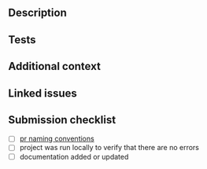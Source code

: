 ## Description

<!-- A clear and concise description of your changes. -->

## Tests

<!--
What did you test? List tests, include snippet from test suites, or write "N/A"
if tests were not needed.
-->

## Additional context

<!--
Add any other information (docs, files, issue references, etc) about the pull
request here.
-->

## Linked issues

<!-- closes #[issue number], fixes #[issue number] -->

## Submission checklist

- [ ] [pr naming conventions][1]
- [ ] project was run locally to verify that there are no errors
- [ ] documentation added or updated

[1]:
  https://github.com/flex-development/dist-tag/blob/main/CONTRIBUTING.md#pull-request-titles
